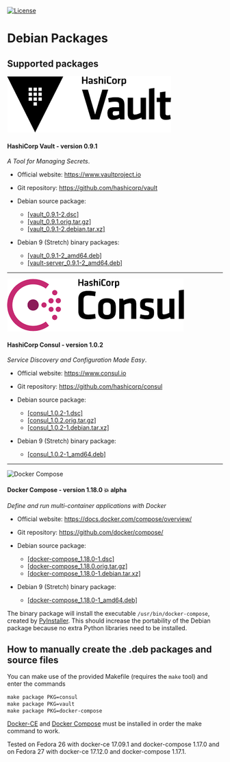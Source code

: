 [![License](https://img.shields.io/badge/License-Apache--2.0-blue.svg)](https://spdx.org/licenses/Apache-2.0.html)

# Debian Packages

## Supported packages

![](images/HashiCorp-Vault-logo.png?raw=true "HashiCorp Vault")

#### HashiCorp Vault - version 0.9.1

_A Tool for Managing Secrets_.

* Official website: https://www.vaultproject.io
* Git repository: https://github.com/hashicorp/vault

* Debian source package:
  * [[vault_0.9.1-2.dsc]][vault-dsc]
  * [[vault_0.9.1.orig.tar.gz]][vault-orig]
  * [[vault_0.9.1-2.debian.tar.xz]][vault-debian]

* Debian 9 (Stretch) binary packages:
  * [[vault_0.9.1-2_amd64.deb]][vault-debpkg]
  * [[vault-server_0.9.1-2_amd64.deb]][vault-server-debpkg]

---

![](images/HashiCorp-Consul-logo.png?raw=true "HashiCorp Consul")

#### HashiCorp Consul - version 1.0.2

_Service Discovery and Configuration Made Easy_.

* Official website: https://www.consul.io
* Git repository: https://github.com/hashicorp/consul

* Debian source package:
  * [[consul_1.0.2-1.dsc]][consul-dsc]
  * [[consul_1.0.2.orig.tar.gz]][consul-orig]
  * [[consul_1.0.2-1.debian.tar.xz]][consul-debian]

* Debian 9 (Stretch) binary package:
  * [[consul_1.0.2-1_amd64.deb]][consul-debpkg]

---

![Docker Compose](https://github.com/docker/compose/blob/master/logo.png?raw=true "Docker Compose Logo")

#### Docker Compose - version 1.18.0 :boom: alpha

_Define and run multi-container applications with Docker_

* Official website: https://docs.docker.com/compose/overview/
* Git repository: https://github.com/docker/compose/

* Debian source package:
  * [[docker-compose_1.18.0-1.dsc]][docker-compose-dsc]
  * [[docker-compose_1.18.0.orig.tar.gz]][docker-compose-orig]
  * [[docker-compose_1.18.0-1.debian.tar.xz]][docker-compose-debian]

* Debian 9 (Stretch) binary package:
  * [[docker-compose_1.18.0-1_amd64.deb]][docker-compose-debpkg]

The binary package will install the executable `/usr/bin/docker-compose`, created by
[PyInstaller][pyinstaller]. This should increase the portability of the Debian package
because no extra Python libraries need to be installed.

## How to manually create the .deb packages and source files

You can make use of the provided Makefile (requires the `make` tool)
and enter the commands

    make package PKG=consul
    make package PKG=vault
    make package PKG=docker-compose

[Docker-CE][docker-ce] and [Docker Compose][docker-compose] must be installed in order
the make command to work.

Tested on Fedora 26 with docker-ce 17.09.1 and docker-compose 1.17.0
and on Fedora 27 with docker-ce 17.12.0 and docker-compose 1.17.1.

[docker-ce]: https://www.docker.com/community-edition/
[docker-compose]: https://docs.docker.com/compose/
[pyinstaller]: http://www.pyinstaller.org/

[consul-debpkg]: https://github.com/madrisan/debian-packages/releases/download/v0.6.0/consul_1.0.2-1_amd64.deb
[consul-debian]: https://github.com/madrisan/debian-packages/releases/download/v0.6.0/consul_1.0.2-1.debian.tar.xz
[consul-dsc]: https://github.com/madrisan/debian-packages/releases/download/v0.6.0/consul_1.0.2-1.dsc
[consul-orig]: https://github.com/madrisan/debian-packages/releases/download/v0.6.0/consul_1.0.2.orig.tar.gz

[docker-compose-debpkg]: https://github.com/madrisan/debian-packages/releases/download/v0.6.0/docker-compose_1.18.0-1_amd64.deb
[docker-compose-debian]: https://github.com/madrisan/debian-packages/releases/download/v0.6.0/docker-compose_1.18.0-1.debian.tar.xz
[docker-compose-dsc]: https://github.com/madrisan/debian-packages/releases/download/v0.6.0/docker-compose_1.18.0-1.dsc
[docker-compose-orig]: https://github.com/madrisan/debian-packages/releases/download/v0.6.0/docker-compose_1.18.0.orig.tar.gz

[vault-debpkg]: https://github.com/madrisan/debian-packages/releases/download/v0.6.0/vault_0.9.1-2_amd64.deb
[vault-server-debpkg]: https://github.com/madrisan/debian-packages/releases/download/v0.6.0/vault-server_0.9.1-2_amd64.deb
[vault-debian]: https://github.com/madrisan/debian-packages/releases/download/v0.6.0/vault_0.9.1-2.debian.tar.xz
[vault-dsc]: https://github.com/madrisan/debian-packages/releases/download/v0.6.0/vault_0.9.1-2.dsc
[vault-orig]: https://github.com/madrisan/debian-packages/releases/download/v0.6.0/vault_0.9.1.orig.tar.gz
